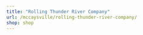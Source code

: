 ```yaml
---
title: "Rolling Thunder River Company"
url: /mccaysville/rolling-thunder-river-company/
shop: shop
---
```

